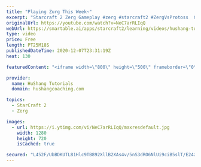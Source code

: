 ```yaml
---
title: "Playing Zurg This Week~"
excerpt: "Starcraft 2 Zerg Gameplay #zerg #starcraft2 #ZergVsProtoss  Coaching -------------------------------------------------------------------------- Website: https://www.hushangcoaching.com  Interested in Starcraft lessons? Check out my website! I would love to help you improve and reach your goals. I've"
originalUrl: https://youtube.com/watch?v=NeC7arRLIqQ
webUrl: https://smartable.ai/apps/starcraft2/learning/videos/hushang-tutorials-playing-zurg-this-week/
type: video
price: Free
length: PT25M18S
publishedDateTime: 2020-12-07T23:31:19Z
heat: 130

featuredContent: "<iframe width=\"800\" height=\"500\" frameborder=\"0\" src=\"https://www.youtube.com/embed/NeC7arRLIqQ\" allow=\"accelerometer; autoplay; encrypted-media; gyroscope; picture-in-picture\" allowfullscreen></iframe>"

provider:
  name: HuShang Tutorials
  domain: hushangcoaching.com

topics:
  - StarCraft 2
  - Zerg

images:
  - url: https://i.ytimg.com/vi/NeC7arRLIqQ/maxresdefault.jpg
    width: 1280
    height: 720
    isCached: true

secured: "L452F/UbBDKUTL81Hlc9TB892XllB2XAs4v/5nS3dRO6NlUi9ciB5slT/E24zkBWvsxbN1xv0uMV/NXq0X5GCq7NbQp/TMqsgYXKRWygaWsd0xPssr83te5hKKjHYUTMiywIFINdC2Ffi3EKk04He6UYY8upeNbT/XJ0EJUDL7v6t80/HaDeec+swx8N+ioWz/8ZfEAQzE5DFttquS+pf1RyydiT8oOEiHT+idES18jIgP9NxQ58SjTDQfNozsOe4W9sPXp5kd8GGO4fzeg2ce8XiT6FOediyUt5HjC+8A67ZqU9KmzQd2UHLq4lm3/+3l0W+JSQT4NwEc8XOlpnGM/fZBVifDfkXikMFKK3eZJEjlUI1gjeqlNL9FC7IHutcs+Oqy4jVIWN/JjA4N0ABhRNA5ZoSLj3QFlBgC65SL4=;5pGIC0aUcRZtCrS+em2xWg=="
---
```


